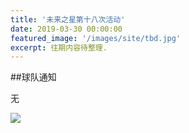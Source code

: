```yaml
---
title: '未来之星第十八次活动'
date: 2019-03-30 00:00:00
featured_image: '/images/site/tbd.jpg'
excerpt: 往期内容待整理.
---
```


##球队通知

无

<div class="gallery" data-columns="2">
    <img src="/images/2019-03-30/1.jpeg">                                                                
</div>